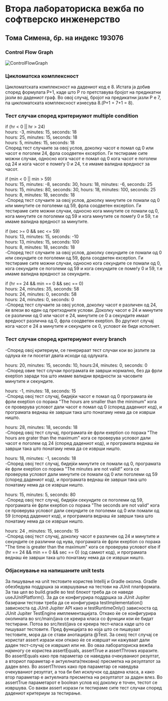 # Втора лабораториска вежба по софтверско инженерство
## Тома Симена, бр. на индекс 193076
### Control Flow Graph
![ControlFlowGraph](https://user-images.githubusercontent.com/79939258/119262169-8f842980-bbda-11eb-946f-7ea3983e1a1b.png)
### Цикломатска комплексност
Цикломатската комплексност на дадениот код е 8. Истата ја добив според формулата P+1, каде што P го претставува бројот на предикатни јазли во дадениот граф. Во овој случај, бројот на предикатни јазли P е 7, па цикломатската комплексност изнесува 8.(P+1 = 7+1 = 8).
### Тест случаи според критериумот multiple condition
if (hr < 0 || hr > 24)  <br />
	hours: -3, minutes: 15, seconds: 18 <br />
	hours: 25, minutes: 15, seconds: 18 <br /> 
	hours: 5, minutes: 15, seconds: 18 <br />
Според тест случаите за овој услов, доколку часот е помал од 0 или часот е поголем 24, фрла соодветен exception. Ги тестираме сите можни случаи, односно кога часот е помал од 0 кога часот е поголем од 24 и кога часот е помеѓу 0 и 24, т.е имаме валидна вредност за часот. <br />

   if (min < 0 || min > 59) <br />
	hours: 15, minutes: -8, seconds: 30, hours: 18, minutes: -6, seconds: 25 <br />
	hours: 15, minutes: 80, seconds: 30, hours: 18, minutes: 100, seconds: 25 <br />
	hours: 8, minutes: 18, seconds: 18 <br />
	-Според тест случаите за овој услов, доколку минутите се помали од 0 или минутите се поголеми од 59, фрла соодветен exception. Ги тестираме сите можни случаи, односно кога        минутите се помали од 0, кога минутите се поголеми од 59 и кога минутите се помеѓу 0 и 59, т.е имаме валидна вредност за минутите.<br />

  if (sec >= 0 && sec <= 59) <br />
	hours: 13, minutes: 15, seconds: -10 <br />
	hours: 13, minutes: 15, seconds: 100 <br />
	hours: 8, minutes: 18, seconds: 18 <br />
	-Според тест случаите за овој услов, доколку секундите се помали од 0 или секундите се поголеми од 59, фрла соодветен 	exception. Ги тестираме сите можни случаи, односно кога секундите се помали од 0, кога секундите се поголеми од 59 и кога секундите се помеѓу 0 и 59, т.е имаме валидна вредност за секундите. <br />

if (hr == 24 && min == 0 && sec == 0) <br />
	hours:	24, minutes: 35, seconds: 58 <br />
	hours:	24, minutes: 0, seconds: 58 <br />
	hours:	24, minutes: 0, seconds: 0 <br />
	-Според тест случаите за овој услов, доколку часот е различен од 24, ќе влези во еден од претходните услови. Доколку 	часот е 24 и минутите се различни од 0 или часот е 24, минутите се 0  а секундите имаат вредност различна од 0, фрла 	соодветен exeption. Во другиот случај кога часот е 24 а минутите и секундите се 0, условот ќе биде исполнет. <br/>

### Тест случаи според критериумот every branch
-Според овој критериум, се генерираат тест случаи кои во јазлите за одлука ќе ги посетат двата исходи од одлуката.

   hours:	20, minutes: 15, seconds: 10, hours:24, minutes: 0, seconds: 0 <br />
	-Според овие тест случаи програмата ќе заврши нормално, без да фрли exeption заради тоа што имаме валидни вредности за часовите минутите и секундите.<br />

   hours:	-1, minutes: 18, seconds: 15 <br />
	-Според овој тест случај, бидејќи часот е помал од 0 програмата ќе фрли exeption со порака "The hours are smaller than the minimum" кога се проверува условот дали часот е  помал од 0 (според дадениот код), и програмата веднаш ќе заврши така што понатаму нема да се изврши ништо. <br />

  hours:	28, minutes: 18, seconds: 18 <br />
-Според овој тест случај, програмата ќе фрли exeption со порака "The hours are grater than the maximum" кога се проверува условот дали часот е поголем од 24 (според дадениот код), и програмата веднаш ќе заврши така што понатаму 	нема да се изврши ништо. <br />

  hours:	18, minutes: -1, seconds: 18 <br />
-Според овој тест случај, бидејќи минутите се помали од 0, програмата ќе фрли exeption со порака "The minutes are not 	valid!" кога се проверува условот дали минутите се помали од 0 или поголеми од 59 (според дадениот код), и програмата 	веднаш ќе заврши така што понатаму нема да се изврши ништо. <br />

  hours:	15, minutes: 5, seconds: 80 <br />
-Според овој тест случај, бидејќи секундите се поголеми од 59, програмата ќе фрли exeption со порака "The seconds are 	not valid" кога се проверува условот дали секундите се поголеми од 0 или помали од 59 (според дадениот код), и 	програмата веднаш ќе заврши така што понатаму нема да се изврши ништо. <br />

  hours: 24 , minutes: 15, seconds: 15 <br />
	-Според овој тест случај, доколку часот е различен од 24 и минутите и секундите се различни од нува, програмата ќе 	фрли exeption со порака "The time is greater than the maximum" кога се проверува условот else if (hr == 24 && min == 0 && sec == 0) (од самиот код), и програмата веднаш ќе заврши така што понатаму нема да 	се изврши ништо. <br />

### Објаснување на напишаните unit tests
За пишување на unit тестовите користев Intellij и Gradle околна. Gradle обезбедува поддршка за извршување на тестови на JUnit платформата. За таа цел во build.gradle во test блокот треба да се наведе useJUnitPlatform(). За да се конфигурира поддршка за JUnit Jupiter базирани тестови треба да се конфигурира testImplementation() зависноста од JUnit Jupiter API како и testRuntimeOnly() зависноста од JUnit Jupiter TestEngine имплементацијата. Откако ќе се конфигурира околината во src/main/java се креира класа со функции кои ќе бидат тестирани. Потоа во src/test/java се креира тест-класа каде што се пишуваат тестовите. Пред функцијата во која што се пишвуаат тестовите, мора да се стави анотацијата @Test. За секој тест случај се користат assert изрази кои откако ќе се извршат ни кажуваат дали даден тест-случај се извршил или не. Во оваа лабораториска вежба најмногу се користеа assertEquals, assertTrue и assertThrows изразите. Во assertEquals како прв параметар се наведува очекуваниот резултат, а вториот параметар е актуелната(тековна) пресметка на резултатот за даден влез. Во assertThrows како прв параметар се наведува очекуваниот резултат, а тоа би бил исклучок од дадена класа, а како втор параметар е актуелната пресметка на резултатот за даден влез. Во assertTrue параметарот е boolean услов кој доколку е точен, тестот се извршува. Со вакви assert изрази ги тестираме сите тест случаи според дадениот критериум за тестирање.
	
